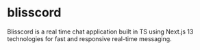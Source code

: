 # blisscord
Blisscord is a real time chat application built in TS using Next.js 13 technologies for fast and responsive real-time messaging.
